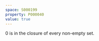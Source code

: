 ```yaml
---
space: S000199
property: P000040
value: true
---
```


$0$ is in the closure of every non-empty set.
